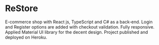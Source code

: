 # ReStore

E-commerce shop with React js, TypeScript and C# as a back-end.
Login and Register options are added with checkout validation.
Fully responsive.
Applied Material UI library for the decent design.
Project published and deployed on Heroku.
